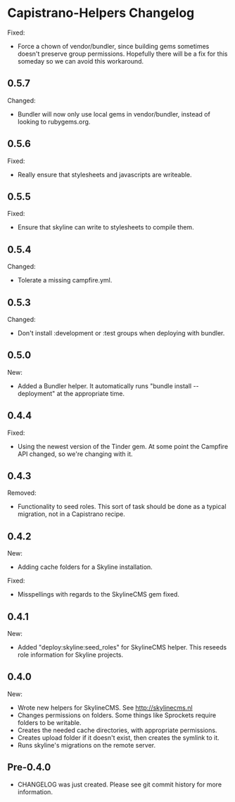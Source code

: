 # Capistrano-Helpers Changelog

Fixed:

* Force a chown of vendor/bundler, since building gems sometimes doesn't preserve group permissions.
  Hopefully there will be a fix for this someday so we can avoid this workaround.

## 0.5.7

Changed:

* Bundler will now only use local gems in vendor/bundler, instead of looking to rubygems.org.

## 0.5.6

Fixed:

* Really ensure that stylesheets and javascripts are writeable.

## 0.5.5

Fixed:

* Ensure that skyline can write to stylesheets to compile them.

## 0.5.4

Changed:

* Tolerate a missing campfire.yml.

## 0.5.3

Changed:

* Don't install :development or :test groups when deploying with bundler.

## 0.5.0

New:

* Added a Bundler helper. It automatically runs "bundle install --deployment" at the appropriate time.

## 0.4.4

Fixed:

* Using the newest version of the Tinder gem. At some point the Campfire API changed, so we're changing with it.

## 0.4.3

Removed:

* Functionality to seed roles. This sort of task should be done as a typical migration, not in a Capistrano recipe.

## 0.4.2

New: 

* Adding cache folders for a Skyline installation.

Fixed:

* Misspellings with regards to the SkylineCMS gem fixed.

## 0.4.1

New:

* Added "deploy:skyline:seed_roles" for SkylineCMS helper. This reseeds role information for Skyline projects.

## 0.4.0

New:

* Wrote new helpers for SkylineCMS. See http://skylinecms.nl
* Changes permissions on folders. Some things like Sprockets require folders to be writable.
* Creates the needed cache directories, with appropriate permissions.
* Creates upload folder if it doesn't exist, then creates the symlink to it.
* Runs skyline's migrations on the remote server.
  
## Pre-0.4.0

* CHANGELOG was just created. Please see git commit history for more information.
